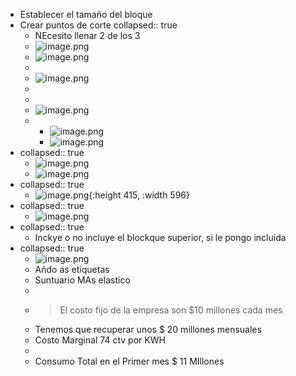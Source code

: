 - Establecer el tamaño del bloque
- Crear puntos de corte
  collapsed:: true
	- NEcesito llenar 2 de los 3
	- ![image.png](../assets/image_1640267718858_0.png)
	- ![image.png](../assets/image_1640267730869_0.png)
	-
	- ![image.png](../assets/image_1640267745974_0.png)
	-
	-
	- ![image.png](../assets/image_1640267758311_0.png)
	-
		- ![image.png](../assets/image_1640267786835_0.png)
		- ![image.png](../assets/image_1640267801526_0.png)
- collapsed:: true
	- ![image.png](../assets/image_1640267810773_0.png)
	- ![image.png](../assets/image_1640267836094_0.png)
- collapsed:: true
	- ![image.png](../assets/image_1640267270922_0.png){:height 415, :width 596}
- collapsed:: true
	- ![image.png](../assets/image_1640267280143_0.png)
- collapsed:: true
	- Inckye o no incluye el blockque superior, si le pongo incluida
- collapsed:: true
	- ![image.png](../assets/image_1640267312218_0.png)
	- Añdo as etiquetas
	- Suntuario MAs elastico
	-
	- >El costo fijo  de la empresa son $10 millones cada mes
	- Tenemos que recuperar unos $ 20 millones mensuales
	- Costo Marginal 74 ctv por KWH
	-
	- Consumo Total  en el Primer mes  $ 11 MIllones
